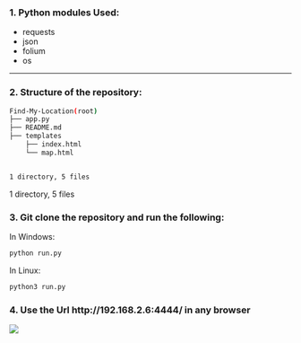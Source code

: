 <h3>1. Python modules Used:</h3>
<ul>
<li>requests</li>
<li>json</li>
<li>folium</li>
<li>os</li>
</ul>
<hr>

<h3>2. Structure of the repository:</h3>

```bash
Find-My-Location(root)
├── app.py
├── README.md
├── templates
    ├── index.html
    └── map.html


1 directory, 5 files
```


1 directory, 5 files

<h3>3. Git clone the repository and run the following:</h3>
In Windows:

```bash
python run.py
```
In Linux:
```bash
python3 run.py
```
<h3>4. Use the Url http://192.168.2.6:4444/ in any browser</h3>

<img src='https://i.im.ge/2022/07/22/FqrmaK.png'>

